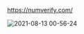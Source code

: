 https://numverify.com/


![2021-08-13 00-56-24](https://user-images.githubusercontent.com/61224709/129303071-5455715b-4b49-4aa6-8068-285c68119bfb.gif)
